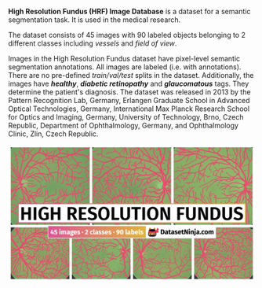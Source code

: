**High Resolution Fundus (HRF) Image Database** is a dataset for a semantic segmentation task. It is used in the medical research. 

The dataset consists of 45 images with 90 labeled objects belonging to 2 different classes including *vessels* and *field of view*.

Images in the High Resolution Fundus dataset have pixel-level semantic segmentation annotations. All images are labeled (i.e. with annotations). There are no pre-defined <i>train/val/test</i> splits in the dataset. Additionally, the images have ***healthy***, ***diabetic retinopathy*** and ***glaucomatous*** tags. They determine the patient's diagnosis. The dataset was released in 2013 by the Pattern Recognition Lab, Germany, Erlangen Graduate School in Advanced Optical Technologies, Germany, International Max Planck Research School for Optics and Imaging, Germany, University of Technology, Brno, Czech Republic, Department of Ophthalmology, Germany, and Ophthalmology Clinic, Zlin, Czech Republic.

<img src="https://github.com/dataset-ninja/high-resolution-fundus/raw/main/visualizations/poster.png">
